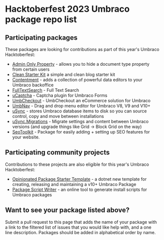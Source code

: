 # Hacktoberfest 2023 Umbraco package repo list

## Participating packages

These packages are looking for contributions as part of this year's Umbraco Hacktoberfest:

- [Admin Only Property](https://github.com/LottePitcher/umbraco-admin-only-property/labels/help%20wanted) - allows you to hide a document type property from certain users
- [Clean Starter Kit](https://github.com/prjseal/Clean-Starter-Kit-for-Umbraco-v9) a simple and clean blog starter kit
- [Contentment](https://github.com/leekelleher/umbraco-contentment/issues?q=is%3Aissue+is%3Aopen+label%3A%22help+wanted%22) - adds a collection of powerful data editors to your Umbraco backoffice
- [FullTextSearch](https://github.com/skttl/umbraco-fulltextsearch8) - Full Text Search
- [uCaptcha](https://github.com/UmbHost/Our.Umbraco.Forms.uCaptcha/issues) - Captcha plugin for Umbraco Forms
- [UmbCheckout](https://github.com/UmbHost/UmbCheckout/issues) - UmbCheckout an eCommerce solution for Umbraco
- [UmbNav](https://github.com/AaronSadlerUK/Our.Umbraco.UmbNav/issues) - Drag and drop menu editor for Umbraco V8, V9 and V10+
- [uSync](https://github.com/KevinJump/uSync/issues?q=is%3Aissue+is%3Aopen+label%3A%22help+wanted%22) - stores Umbraco database items to disk so you can source control, copy and move between installations
- [uSync.Migrations](https://github.com/Jumoo/uSyncMigrations/issues?q=is%3Aopen+is%3Aissue+label%3A%22help+wanted%22) - Migrate settings and content between Umbraco versions (and upgrade things like Grid -> Block Grid on the way)
- [SeoToolkit](https://github.com/patrickdemooij9/SeoToolkit.Umbraco/labels/Help%20Wanted) - Package for easily adding + setting up SEO features for your website.

## Participating community projects

Contributions to these projects are also eligible for this year's Umbraco Hacktoberfest:

- [Opinionated Package Starter Template](https://github.com/LottePitcher/opinionated-package-starter/issues) - a dotnet new template for creating, releasing and maintaining a v10+ Umbraco Package
- [Package Script Writer](https://github.com/prjseal/Package-Script-Writer) - an online tool to generate install scripts for Umbraco packages

## Want to see your package listed above?

Submit a pull request to this page that adds the name of your package with a link to the filtered list of issues that you would like help with, and a one line description. Packages should be added in alphabetical order by name.

